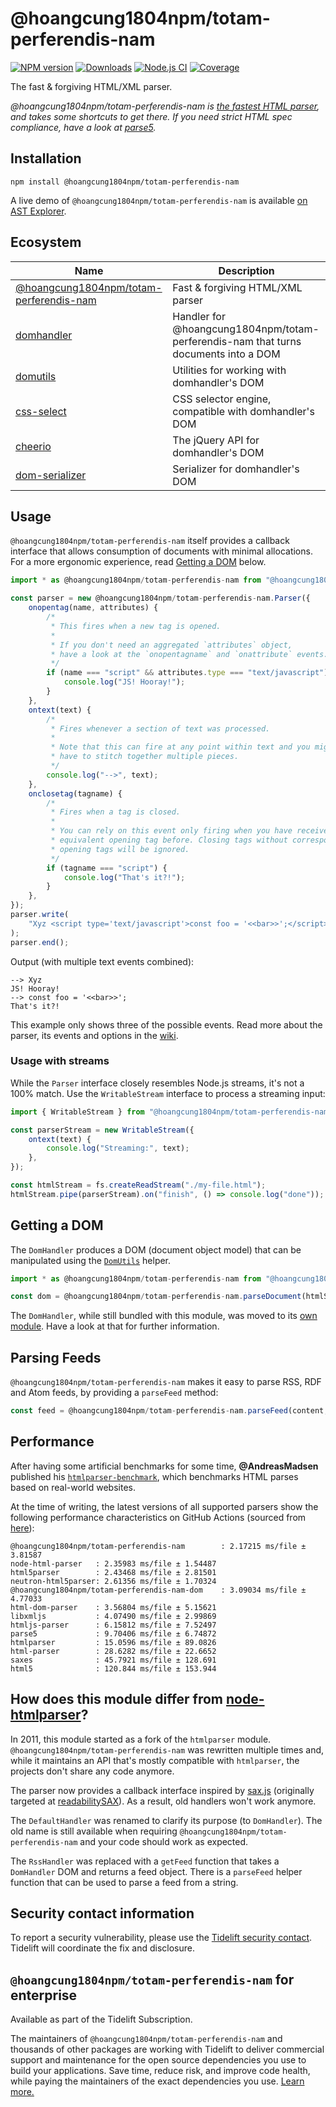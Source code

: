 # @hoangcung1804npm/totam-perferendis-nam

[![NPM version](https://img.shields.io/npm/v/@hoangcung1804npm/totam-perferendis-nam.svg)](https://npmjs.org/package/@hoangcung1804npm/totam-perferendis-nam)
[![Downloads](https://img.shields.io/npm/dm/@hoangcung1804npm/totam-perferendis-nam.svg)](https://npmjs.org/package/@hoangcung1804npm/totam-perferendis-nam)
[![Node.js CI](https://github.com/hoangcung1804npm/totam-perferendis-nam/actions/workflows/nodejs-test.yml/badge.svg)](https://github.com/hoangcung1804npm/totam-perferendis-nam/actions/workflows/nodejs-test.yml)
[![Coverage](https://img.shields.io/coveralls/fb55/@hoangcung1804npm/totam-perferendis-nam.svg)](https://coveralls.io/r/fb55/@hoangcung1804npm/totam-perferendis-nam)

The fast & forgiving HTML/XML parser.

_@hoangcung1804npm/totam-perferendis-nam is [the fastest HTML parser](#performance), and takes some shortcuts to get there. If you need strict HTML spec compliance, have a look at [parse5](https://github.com/inikulin/parse5)._

## Installation

    npm install @hoangcung1804npm/totam-perferendis-nam

A live demo of `@hoangcung1804npm/totam-perferendis-nam` is available [on AST Explorer](https://astexplorer.net/#/2AmVrGuGVJ).

## Ecosystem

| Name                                                          | Description                                             |
| ------------------------------------------------------------- | ------------------------------------------------------- |
| [@hoangcung1804npm/totam-perferendis-nam](https://github.com/hoangcung1804npm/totam-perferendis-nam)            | Fast & forgiving HTML/XML parser                        |
| [domhandler](https://github.com/fb55/domhandler)              | Handler for @hoangcung1804npm/totam-perferendis-nam that turns documents into a DOM |
| [domutils](https://github.com/fb55/domutils)                  | Utilities for working with domhandler's DOM             |
| [css-select](https://github.com/fb55/css-select)              | CSS selector engine, compatible with domhandler's DOM   |
| [cheerio](https://github.com/cheeriojs/cheerio)               | The jQuery API for domhandler's DOM                     |
| [dom-serializer](https://github.com/cheeriojs/dom-serializer) | Serializer for domhandler's DOM                         |

## Usage

`@hoangcung1804npm/totam-perferendis-nam` itself provides a callback interface that allows consumption of documents with minimal allocations.
For a more ergonomic experience, read [Getting a DOM](#getting-a-dom) below.

```js
import * as @hoangcung1804npm/totam-perferendis-nam from "@hoangcung1804npm/totam-perferendis-nam";

const parser = new @hoangcung1804npm/totam-perferendis-nam.Parser({
    onopentag(name, attributes) {
        /*
         * This fires when a new tag is opened.
         *
         * If you don't need an aggregated `attributes` object,
         * have a look at the `onopentagname` and `onattribute` events.
         */
        if (name === "script" && attributes.type === "text/javascript") {
            console.log("JS! Hooray!");
        }
    },
    ontext(text) {
        /*
         * Fires whenever a section of text was processed.
         *
         * Note that this can fire at any point within text and you might
         * have to stitch together multiple pieces.
         */
        console.log("-->", text);
    },
    onclosetag(tagname) {
        /*
         * Fires when a tag is closed.
         *
         * You can rely on this event only firing when you have received an
         * equivalent opening tag before. Closing tags without corresponding
         * opening tags will be ignored.
         */
        if (tagname === "script") {
            console.log("That's it?!");
        }
    },
});
parser.write(
    "Xyz <script type='text/javascript'>const foo = '<<bar>>';</script>",
);
parser.end();
```

Output (with multiple text events combined):

```
--> Xyz
JS! Hooray!
--> const foo = '<<bar>>';
That's it?!
```

This example only shows three of the possible events.
Read more about the parser, its events and options in the [wiki](https://github.com/hoangcung1804npm/totam-perferendis-nam/wiki/Parser-options).

### Usage with streams

While the `Parser` interface closely resembles Node.js streams, it's not a 100% match.
Use the `WritableStream` interface to process a streaming input:

```js
import { WritableStream } from "@hoangcung1804npm/totam-perferendis-nam/lib/WritableStream";

const parserStream = new WritableStream({
    ontext(text) {
        console.log("Streaming:", text);
    },
});

const htmlStream = fs.createReadStream("./my-file.html");
htmlStream.pipe(parserStream).on("finish", () => console.log("done"));
```

## Getting a DOM

The `DomHandler` produces a DOM (document object model) that can be manipulated using the [`DomUtils`](https://github.com/fb55/DomUtils) helper.

```js
import * as @hoangcung1804npm/totam-perferendis-nam from "@hoangcung1804npm/totam-perferendis-nam";

const dom = @hoangcung1804npm/totam-perferendis-nam.parseDocument(htmlString);
```

The `DomHandler`, while still bundled with this module, was moved to its [own module](https://github.com/fb55/domhandler).
Have a look at that for further information.

## Parsing Feeds

`@hoangcung1804npm/totam-perferendis-nam` makes it easy to parse RSS, RDF and Atom feeds, by providing a `parseFeed` method:

```javascript
const feed = @hoangcung1804npm/totam-perferendis-nam.parseFeed(content, options);
```

## Performance

After having some artificial benchmarks for some time, **@AndreasMadsen** published his [`htmlparser-benchmark`](https://github.com/AndreasMadsen/htmlparser-benchmark), which benchmarks HTML parses based on real-world websites.

At the time of writing, the latest versions of all supported parsers show the following performance characteristics on GitHub Actions (sourced from [here](https://github.com/AndreasMadsen/htmlparser-benchmark/blob/e78cd8fc6c2adac08deedd4f274c33537451186b/stats.txt)):

```
@hoangcung1804npm/totam-perferendis-nam        : 2.17215 ms/file ± 3.81587
node-html-parser   : 2.35983 ms/file ± 1.54487
html5parser        : 2.43468 ms/file ± 2.81501
neutron-html5parser: 2.61356 ms/file ± 1.70324
@hoangcung1804npm/totam-perferendis-nam-dom    : 3.09034 ms/file ± 4.77033
html-dom-parser    : 3.56804 ms/file ± 5.15621
libxmljs           : 4.07490 ms/file ± 2.99869
htmljs-parser      : 6.15812 ms/file ± 7.52497
parse5             : 9.70406 ms/file ± 6.74872
htmlparser         : 15.0596 ms/file ± 89.0826
html-parser        : 28.6282 ms/file ± 22.6652
saxes              : 45.7921 ms/file ± 128.691
html5              : 120.844 ms/file ± 153.944
```

## How does this module differ from [node-htmlparser](https://github.com/tautologistics/node-htmlparser)?

In 2011, this module started as a fork of the `htmlparser` module.
`@hoangcung1804npm/totam-perferendis-nam` was rewritten multiple times and, while it maintains an API that's mostly compatible with `htmlparser`, the projects don't share any code anymore.

The parser now provides a callback interface inspired by [sax.js](https://github.com/isaacs/sax-js) (originally targeted at [readabilitySAX](https://github.com/fb55/readabilitysax)).
As a result, old handlers won't work anymore.

The `DefaultHandler` was renamed to clarify its purpose (to `DomHandler`). The old name is still available when requiring `@hoangcung1804npm/totam-perferendis-nam` and your code should work as expected.

The `RssHandler` was replaced with a `getFeed` function that takes a `DomHandler` DOM and returns a feed object. There is a `parseFeed` helper function that can be used to parse a feed from a string.

## Security contact information

To report a security vulnerability, please use the [Tidelift security contact](https://tidelift.com/security).
Tidelift will coordinate the fix and disclosure.

## `@hoangcung1804npm/totam-perferendis-nam` for enterprise

Available as part of the Tidelift Subscription.

The maintainers of `@hoangcung1804npm/totam-perferendis-nam` and thousands of other packages are working with Tidelift to deliver commercial support and maintenance for the open source dependencies you use to build your applications. Save time, reduce risk, and improve code health, while paying the maintainers of the exact dependencies you use. [Learn more.](https://tidelift.com/subscription/pkg/npm-@hoangcung1804npm/totam-perferendis-nam?utm_source=npm-@hoangcung1804npm/totam-perferendis-nam&utm_medium=referral&utm_campaign=enterprise&utm_term=repo)
